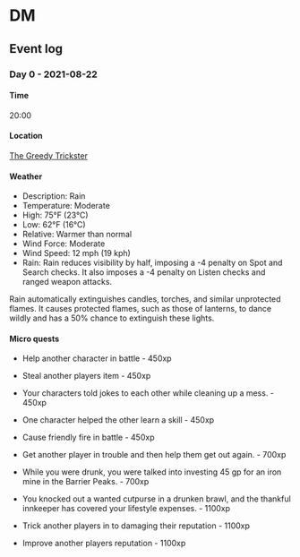 # DM

## Event log

### Day 0 - 2021-08-22

#### Time

20:00

#### Location

[The Greedy Trickster](cities/Gorbold/taverns/The_Greedy_Trickster.md)

#### Weather

- Description:	Rain
- Temperature:	Moderate
- High:	75°F (23°C)
- Low:	62°F (16°C)
- Relative:	Warmer than normal
- Wind Force:	Moderate
- Wind Speed:	12 mph (19 kph)
- Rain: Rain reduces visibility by half, imposing a -4 penalty on Spot and Search checks. It also imposes a -4 penalty on Listen checks and ranged weapon attacks.

Rain automatically extinguishes candles, torches, and similar unprotected flames. It causes protected flames, such as those of lanterns, to dance wildly and has a 50% chance to extinguish these lights.


#### Micro quests

- Help another character in battle - 450xp
- Steal another players item - 450xp
- Your characters told jokes to each other while cleaning up a mess. - 450xp
- One character helped the other learn a skill - 450xp
- Cause friendly fire in battle - 450xp

- Get another player in trouble and then help them get out again. - 700xp
- While you were drunk, you were talked into investing 45 gp for an iron mine in the Barrier Peaks. - 700xp

- You knocked out a wanted cutpurse in a drunken brawl, and the thankful innkeeper has covered your lifestyle expenses. - 1100xp
- Trick another players in to damaging their reputation - 1100xp
- Improve another players reputation - 1100xp

